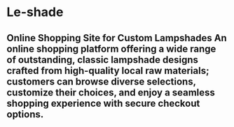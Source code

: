 # Le-shade
## Online Shopping Site for Custom Lampshades  An online shopping platform offering a wide range of outstanding, classic lampshade designs crafted from high-quality local raw materials; customers can browse diverse selections, customize their choices, and enjoy a seamless shopping experience with secure checkout options.
